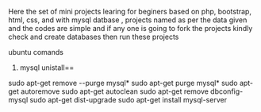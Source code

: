 Here the set of mini projects learing for beginers based on php, bootstrap, html, css, and with mysql datbase , projects named as per the data given and the codes are simple and if any one is going to fork the projects kindly check and create databases then run these projects


ubuntu comands
1. mysql unistall==

sudo apt-get remove --purge mysql*
sudo apt-get purge mysql*
sudo apt-get autoremove
sudo apt-get autoclean
sudo apt-get remove dbconfig-mysql
sudo apt-get dist-upgrade
sudo apt-get install mysql-server
